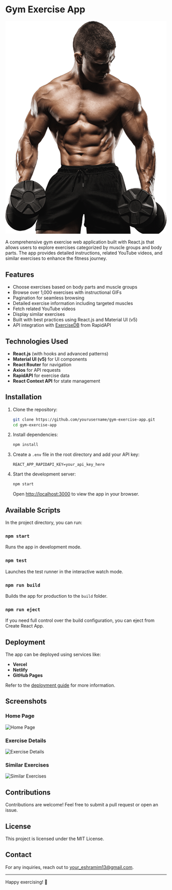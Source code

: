 # Gym Exercise App

![Gym Exercise App](./src/assets/images/khabib.png)

A comprehensive gym exercise web application built with React.js that allows users to explore exercises categorized by muscle groups and body parts. The app provides detailed instructions, related YouTube videos, and similar exercises to enhance the fitness journey.

## Features

- Choose exercises based on body parts and muscle groups
- Browse over 1,000 exercises with instructional GIFs
- Pagination for seamless browsing
- Detailed exercise information including targeted muscles
- Fetch related YouTube videos
- Display similar exercises
- Built with best practices using React.js and Material UI (v5)
- API integration with [ExerciseDB](https://rapidapi.com/justin-WFnsXH_t6/api/exercisedb) from RapidAPI

## Technologies Used

- **React.js** (with hooks and advanced patterns)
- **Material UI (v5)** for UI components
- **React Router** for navigation
- **Axios** for API requests
- **RapidAPI** for exercise data
- **React Context API** for state management

## Installation

1. Clone the repository:
   ```bash
   git clone https://github.com/yourusername/gym-exercise-app.git
   cd gym-exercise-app
   ```

2. Install dependencies:
   ```bash
   npm install
   ```

3. Create a `.env` file in the root directory and add your API key:
   ```env
   REACT_APP_RAPIDAPI_KEY=your_api_key_here
   ```

4. Start the development server:
   ```bash
   npm start
   ```

   Open [http://localhost:3000](http://localhost:3000) to view the app in your browser.

## Available Scripts

In the project directory, you can run:

### `npm start`
Runs the app in development mode.

### `npm test`
Launches the test runner in the interactive watch mode.

### `npm run build`
Builds the app for production to the `build` folder.

### `npm run eject`
If you need full control over the build configuration, you can eject from Create React App.

## Deployment

The app can be deployed using services like:
- **Vercel**
- **Netlify**
- **GitHub Pages**

Refer to the [deployment guide](https://facebook.github.io/create-react-app/docs/deployment) for more information.

## Screenshots

### Home Page
![Home Page](./assets/home.png)

### Exercise Details
![Exercise Details](./assets/exercise-details.png)

### Similar Exercises
![Similar Exercises](./assets/similar-exercises.png)

## Contributions

Contributions are welcome! Feel free to submit a pull request or open an issue.

## License

This project is licensed under the MIT License.

## Contact

For any inquiries, reach out to [your_eshramim13@gmail.com](mailto:your_email@example.com).

---

Happy exercising! 💪

